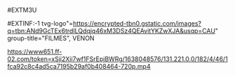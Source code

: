 #EXTM3U

#EXTINF:-1 tvg-logo"=https://encrypted-tbn0.gstatic.com/images?q=tbn:ANd9GcTEx6trdILQdqjq46xM3DSz4QEAvitYKZwXJA&usqp=CAU" group-title="FILMES", VENON

https://www651.ff-02.com/token=xSji2Xii7wf1FSrEpjBWRg/1638048576/131.221.0.0/182/4/46/1fca92c8c4ad5ca7195b29af0b408464-720p.mp4
